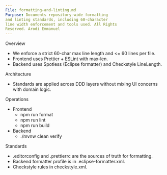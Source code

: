 ```yaml
---
File: formatting-and-linting.md
Purpose: Documents repository-wide formatting
and linting standards, including 60-character
line width enforcement and tools used. All Rights
Reserved. Arodi Emmanuel
---
```


Overview

- We enforce a strict 60-char max line length and <= 60 lines per file.
- Frontend uses Prettier + ESLint with max-len.
- Backend uses Spotless (Eclipse formatter) and Checkstyle LineLength.

Architecture

- Standards are applied across DDD layers without mixing UI concerns with domain
  logic.

Operations

- Frontend
  - npm run format
  - npm run lint
  - npm run build
- Backend
  - ./mvnw clean verify

Standards

- .editorconfig and .prettierrc are the sources of truth for formatting.
- Backend formatter profile is in .eclipse-formatter.xml.
- Checkstyle rules in checkstyle.xml.
